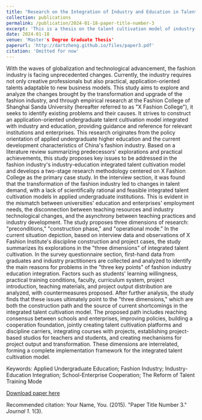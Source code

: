 ```yaml
---
title: "Research on the Integration of Industry and Education in Talent Cultivation within the Fashion Industry: A Case Study of the Fashion Institute at Shanghai S University, an Applied Undergraduate College"
collection: publications
permalink: /publication/2024-01-18-paper-title-number-3
excerpt: 'This is a thesis on the talent cultivation model of industry-education integration in the fashion industry, which discusses the author's exploration and research on the industry-education integration talent cultivation model during their teaching period in the fashion industry. '
date: 2024-01-18
venue: 'Master's Degree Graduate Thesis'
paperurl: 'http://dartzheng.github.io/files/paper3.pdf'
citation: 'Omitted for now'
---
```

With the waves of globalization and technological advancement, the fashion industry is facing unprecedented changes. Currently, the industry requires not only creative professionals but also practical, application-oriented talents adaptable to new business models. This study aims to explore and analyze the changes brought by the transformation and upgrade of the fashion industry, and through empirical research at the Fashion College of Shanghai Sanda University (hereafter referred to as "X Fashion College"), it seeks to identify existing problems and their causes. It strives to construct an application-oriented undergraduate talent cultivation model integrated with industry and education, providing guidance and reference for relevant institutions and enterprises.
This research originates from the policy orientation of applied undergraduate higher education and the current development characteristics of China's fashion industry. Based on a literature review summarizing predecessors' explorations and practical achievements, this study proposes key issues to be addressed in the fashion industry's industry-education integrated talent cultivation model and develops a two-stage research methodology centered on X Fashion College as the primary case study.
In the interview section, it was found that the transformation of the fashion industry led to changes in talent demand, with a lack of scientifically rational and feasible integrated talent cultivation models in applied undergraduate institutions. This is evident in the mismatch between universities' education and enterprises' employment needs, the disconnection between teaching resources and industry technological changes, and the asynchrony between teaching practices and industry development. The study proposes three dimensions of research: "preconditions," "construction phase," and "operational mode."
In the current situation depiction, based on interview data and observations of X Fashion Institute's discipline construction and project cases, the study summarizes its explorations in the "three dimensions" of integrated talent cultivation.
In the survey questionnaire section, first-hand data from graduates and industry practitioners are collected and analyzed to identify the main reasons for problems in the "three key points" of fashion industry education integration. Factors such as students' learning willingness, practical training conditions, faculty, curriculum system, project introduction, teaching materials, and project output distribution are analyzed, with countermeasures proposed.
After further analysis, the study finds that these issues ultimately point to the "three dimensions," which are both the construction path and the source of current shortcomings in the integrated talent cultivation model. The proposed path includes reaching consensus between schools and enterprises, improving policies, building a cooperation foundation, jointly creating talent cultivation platforms and discipline carriers, integrating courses with projects, establishing project-based studios for teachers and students, and creating mechanisms for project output and transformation. These dimensions are interrelated, forming a complete implementation framework for the integrated talent cultivation model.


Keywords: Applied Undergraduate Education; Fashion Industry; Industry-Education Integration; School-Enterprise Cooperation; The Reform of Talent Training Mode

[Download paper here](http://dartzheng.github.io/files/paper3.pdf)

Recommended citation: Your Name, You. (2015). "Paper Title Number 3." <i>Journal 1</i>. 1(3).